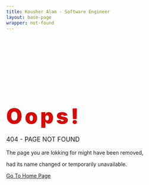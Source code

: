 ```yaml
---
title: Kousher Alam - Software Engineer
layout: base-page
wrapper: not-found
---
```


<div class='text-center bg-info' style='padding: 10em 0em 12em 0em;'>
    <h1 class="text-dark text-uppercase">
        <span class="big-o" style="font-size: 2em; color: #d60909; font-weight: bolder;">O</span> 
        <span class="big-o" style="font-size: 2em; color: #d60909; font-weight: bolder;">o</span> 
        <span class="big-o" style="font-size: 2em; color: #d60909; font-weight: bolder;">p</span> 
        <span class="big-o" style="font-size: 2em; color: #d60909; font-weight: bolder;">s</span> 
        <span class="big-o" style="font-size: 2em; color: #d60909; font-weight: bolder;">!</span> 
    </h1>
    <p class="font-weight-bolder" style="font-size: 1.2em;">404 - PAGE NOT FOUND</p>
    <p class="mb-0 font-weight-light">The page you are lokking for might have been removed,</p>
    <p class="mb-0 font-weight-light">had its name changed or temporarily unavailable.</p>
    <a href="/" class="btn btn-primary rounded-pill pt-3 pb-3 pl-5 pr-5 mt-3" >Go To Home Page</a>
</div>
